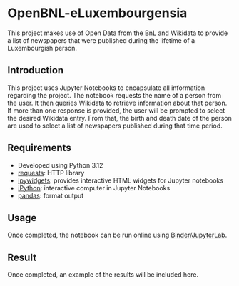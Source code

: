 # OpenBNL-eLuxembourgensia
This project makes use of Open Data from the BnL and Wikidata to provide a list of newspapers that were published during the lifetime of a Luxembourgish person.
## Introduction
This project uses Jupyter Notebooks to encapsulate all information regarding the project.
The notebook requests the name of a person from the user.  It then queries Wikidata to retrieve information about that person. If more than one response is provided, the user will be prompted to select the desired Wikidata entry.  From that, the birth and death date of the person are used to select a list of newspapers published during that time period.
## Requirements
* Developed using Python 3.12
* [requests](https://pypi.org/project/requests/): HTTP library
* [ipywidgets](https://pypi.org/project/ipywidgets/): provides interactive HTML widgets for Jupyter notebooks 
* [iPython](https://ipython.org/): interactive computer in Jupyter Notebooks
* [pandas](https://pandas.pydata.org/): format output
## Usage
Once completed, the notebook can be run online using [Binder/JupyterLab](https://mybinder.org).
## Result
Once completed, an example of the results will be included here.
